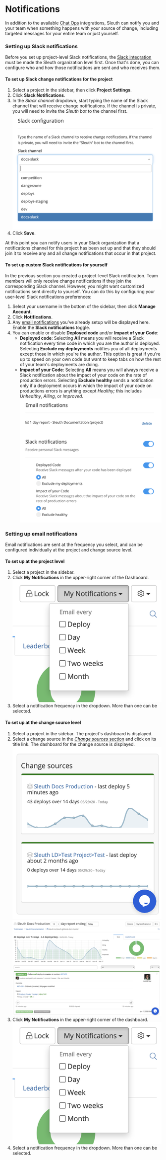 # Notifications

In addition to the available [Chat Ops](integrations-1/chat-ops/) integrations, Sleuth can notify you and your team when something happens with your source of change, including targeted messages for your entire team or just yourself. 

### Setting up Slack notifications

Before you set up project-level Slack notifications, the [Slack integration](integrations-1/chat-ops/slack.md#about-the-integration) must be made the Sleuth organization level first. Once that's done, you can configure who and how those notifications are sent and who receives them. 

#### To set up Slack change notifications for the project

1. Select a project in the sidebar, then click **Project Settings**. 
2. Click **Slack Notifications**. 
3. In the _Slack channel_ dropdown, start typing the name of the Slack channel that will receive change notifications. If the channel is private, you will need to invite the _Sleuth bot_ to the channel first.  ![](.gitbook/assets/slack-config-channels.png) 
4. Click **Save**. 

At this point you can notify users in your Slack organization that a notifications channel for this project has been set up and that they should join it to receive any and all change notifications that occur in that project. 

#### To set up custom Slack notifications for yourself 

In the previous section you created a project-level Slack notification. Team members will only receive change notifications if they join the corresponding Slack channel. However, you might want customized notifications sent directly to yourself. You can do this by configuring your user-level Slack notifications preferences: 

1. Select your username in the bottom of the sidebar, then click **Manage Account**. 
2. Click **Notifications**. 
3. Any [email notifications]() you've already setup will be displayed here. Enable the **Slack notifications** toggle. 
4. You can enable or disable **Deployed code** and/or **Impact of your Code**:
   * **Deployed code**: Selecting **All** means you will receive a Slack notification every time code in which you are the author is deployed.  Selecting **Exclude my deployments** notifies you of all deployments except those in which you're the author. This option is great if you're up to speed on your own code but want to keep tabs on how the rest of your team's deployments are doing. 
   * **Impact of your Code**: Selecting **All** means you will always receive a Slack notification about the impact of your code on the rate of production errors.  Selecting **Exclude healthy** sends a notification only if a deployment occurs in which the impact of your code on productions errors is anything except _Healthy;_ this includes _Unhealthy_, _Ailing_, or _Improved_.   ![](.gitbook/assets/notifications-slack-notifications-setup.png) 



### Setting up email notifications 

Email notifications are sent at the frequency you select, and can be configured individually at the project and change source level. 

#### To set up at the project level

1. Select a project in the sidebar. 
2. Click **My Notifications** in the upper-right corner of the Dashboard.   ![](.gitbook/assets/slack-my-notifications.png) 
3. Select a notification frequency in the dropdown. More than one can be selected.  

#### To set up at the change source level

1. Select a project in the sidebar. The project's dashboard is displayed. 
2. Select a change source in the [_Change sources_ section](dashboard.md) and click on its title link. The dashboard for the change source is displayed.   ![](.gitbook/assets/change-source.png) ![](.gitbook/assets/screen-shot-2020-06-17-at-4.35.45-pm.png)  
3. Click **My Notifications** in the upper-right corner of the dashboard.   ![](.gitbook/assets/slack-my-notifications.png)
4. Select a notification frequency in the dropdown. More than one can be selected. 

